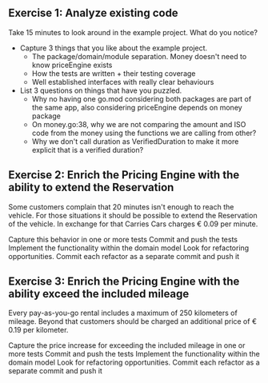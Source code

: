## Exercise 1: Analyze existing code

Take 15 minutes to look around in the example project. What do you notice?

- Capture 3 things that you like about the example project.
    - The package/domain/module separation. Money doesn't need to know priceEngine exists
    - How the tests are written + their testing coverage
    - Well established interfaces with really clear behaviours
- List 3 questions on things that have you puzzled.
    - Why no having one go.mod considering both packages are part of the same app, also considering priceEngine depends on money package
    - On money.go:38, why we are not comparing the amount and ISO code from the money using the functions we are calling from other?
    - Why we don't call duration as VerifiedDuration to make it more explicit that is a verified duration?


## Exercise 2: Enrich the Pricing Engine with the ability to extend the Reservation

Some customers complain that 20 minutes isn't enough to reach the vehicle. For those situations it should be possible to extend the Reservation of the vehicle. In exchange for that Carries Cars charges € 0.09 per minute.

Capture this behavior in one or more tests
Commit and push the tests
Implement the functionality within the domain model
Look for refactoring opportunities. Commit each refactor as a separate commit and push it


## Exercise 3: Enrich the Pricing Engine with the ability exceed the included mileage

Every pay-as-you-go rental includes a maximum of 250 kilometers of mileage. Beyond that customers should be charged an additional price of € 0.19 per kilometer.

Capture the price increase for exceeding the included mileage in one or more tests
Commit and push the tests
Implement the functionality within the domain model
Look for refactoring opportunities. Commit each refactor as a separate commit and push it
